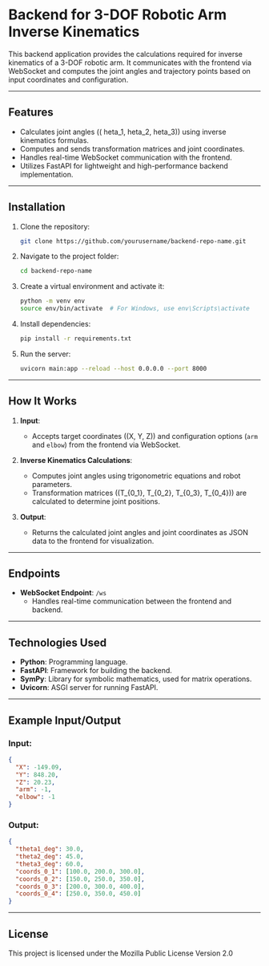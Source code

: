 
# Backend for 3-DOF Robotic Arm Inverse Kinematics

This backend application provides the calculations required for inverse kinematics of a 3-DOF robotic arm. It communicates with the frontend via WebSocket and computes the joint angles and trajectory points based on input coordinates and configuration.

---

## Features

- Calculates joint angles (\(	heta_1, 	heta_2, 	heta_3\)) using inverse kinematics formulas.
- Computes and sends transformation matrices and joint coordinates.
- Handles real-time WebSocket communication with the frontend.
- Utilizes FastAPI for lightweight and high-performance backend implementation.

---

## Installation

1. Clone the repository:
   ```bash
   git clone https://github.com/yourusername/backend-repo-name.git
   ```
2. Navigate to the project folder:
   ```bash
   cd backend-repo-name
   ```
3. Create a virtual environment and activate it:
   ```bash
   python -m venv env
   source env/bin/activate  # For Windows, use env\Scripts\activate
   ```
4. Install dependencies:
   ```bash
   pip install -r requirements.txt
   ```
5. Run the server:
   ```bash
   uvicorn main:app --reload --host 0.0.0.0 --port 8000
   ```

---

## How It Works

1. **Input**:
   - Accepts target coordinates (\(X, Y, Z\)) and configuration options (`arm` and `elbow`) from the frontend via WebSocket.

2. **Inverse Kinematics Calculations**:
   - Computes joint angles using trigonometric equations and robot parameters.
   - Transformation matrices (\(T_{0_1}, T_{0_2}, T_{0_3}, T_{0_4}\)) are calculated to determine joint positions.

3. **Output**:
   - Returns the calculated joint angles and joint coordinates as JSON data to the frontend for visualization.

---

## Endpoints

- **WebSocket Endpoint**: `/ws`
   - Handles real-time communication between the frontend and backend.

---

## Technologies Used

- **Python**: Programming language.
- **FastAPI**: Framework for building the backend.
- **SymPy**: Library for symbolic mathematics, used for matrix operations.
- **Uvicorn**: ASGI server for running FastAPI.

---

## Example Input/Output

### Input:
```json
{
  "X": -149.09,
  "Y": 848.20,
  "Z": 20.23,
  "arm": -1,
  "elbow": -1
}
```

### Output:
```json
{
  "theta1_deg": 30.0,
  "theta2_deg": 45.0,
  "theta3_deg": 60.0,
  "coords_0_1": [100.0, 200.0, 300.0],
  "coords_0_2": [150.0, 250.0, 350.0],
  "coords_0_3": [200.0, 300.0, 400.0],
  "coords_0_4": [250.0, 350.0, 450.0]
}
```

---

## License

This project is licensed under the Mozilla Public License Version 2.0
